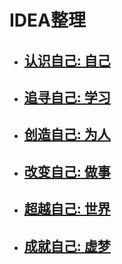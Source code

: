 # IDEA整理

- ## [认识自己: 自己](./认识自己/) 

- ## [追寻自己: 学习](./如何学习/) 

- ## [创造自己: 为人](./认识他人/) 

- ## [改变自己: 做事](./如何做事/) 

- ## [超越自己: 世界](./认识世界/) 

- ## [成就自己: 虚梦 ](./心中有梦/) 



